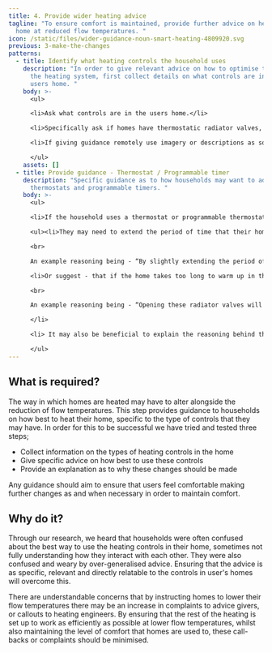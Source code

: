 ```yaml
---
title: 4. Provide wider heating advice
tagline: "To ensure comfort is maintained, provide further advice on heating the
  home at reduced flow temperatures. "
icon: /static/files/wider-guidance-noun-smart-heating-4809920.svg
previous: 3-make-the-changes
patterns:
  - title: Identify what heating controls the household uses
    description: "In order to give relevant advice on how to optimise the rest of
      the heating system, first collect details on what controls are in the
      users home. "
    body: >-
      <ul>

      <li>Ask what controls are in the users home.</li>

      <li>Specifically ask if homes have thermostatic radiator valves, a programmable timer or thermostat.</li>

      <li>If giving guidance remotely use imagery or descriptions as some users may not be sure what controls they have in the home.</li>

      </ul>
    assets: []
  - title: Provide guidance - Thermostat / Programmable timer
    description: "Specific guidance as to how households may want to adjust their
      thermostats and programmable timers. "
    body: >-
      <ul>

      <li>If the household uses a thermostat or programmable thermostat & timer. Suggest that;

      <ul><li>They may need to extend the period of time that their home is heated for. For example, if their heating switches off at night, try setting the heating to come on a little earlier than usual.<br>

      <br>

      An example reasoning being - “By slightly extending the period of time that your heating is on for you are allowing for a more gradual warm-up time. As your boiler should now be running more efficiently it should not increase your bills.”</li>

      <li>Or suggest - that if the home takes too long to warm up in the morning, try reducing the gap between the daytime and night-time temperature on the thermostat. For example, set it only 2 or 3 degrees lower at night than the day temperature. The same principle could be used when you’re out of the house for the day.<br>

      <br>

      An example reasoning being - “Opening these radiator valves will ensure that your radiators remain on until a comfortable temperature has been reached. It should also ensure that your boiler is running as efficiently as possible, as the water returning to your boiler will be cooler.”</li></ul>

      </li>

      <li> It may also be beneficial to explain the reasoning behind these changes.</li>

      </ul>
---
```

## What is required?

The way in which homes are heated may have to alter alongside the reduction of flow temperatures. This step provides guidance to households on how best to heat their home, specific to the type of controls that they may have. In order for this to be successful we have tried and tested three steps; 

* Collect information on the types of heating controls in the home
* Give specific advice on how best to use these controls
* Provide an explanation as to why these changes should be made

Any guidance should aim to ensure that users feel comfortable making further changes as and when necessary in order to maintain comfort. 

## Why do it?

Through our research, we heard that households were often confused about the best way to use the heating controls in their home, sometimes not fully understanding how they interact with each other. They were also confused and weary by over-generalised advice. Ensuring that the advice is as specific, relevant and directly relatable to the controls in user's homes will overcome this. 

There are understandable concerns that by instructing homes to lower their flow temperatures there may be an increase in complaints to advice givers, or callouts to heating engineers. By ensuring that the rest of the heating is set up to work as efficiently as possible at lower flow temperatures, whilst also maintaining the level of comfort that homes are used to, these call-backs or complaints should be minimised.